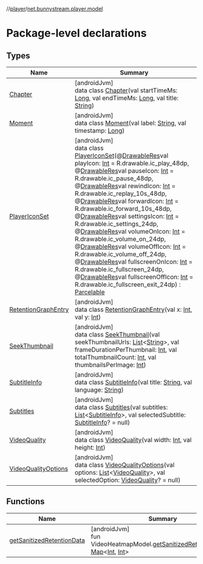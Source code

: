 //[player](../../index.md)/[net.bunnystream.player.model](index.md)

# Package-level declarations

## Types

| Name | Summary |
|---|---|
| [Chapter](-chapter/index.md) | [androidJvm]<br>data class [Chapter](-chapter/index.md)(val startTimeMs: [Long](https://kotlinlang.org/api/latest/jvm/stdlib/kotlin/-long/index.html), val endTimeMs: [Long](https://kotlinlang.org/api/latest/jvm/stdlib/kotlin/-long/index.html), val title: [String](https://kotlinlang.org/api/latest/jvm/stdlib/kotlin/-string/index.html)) |
| [Moment](-moment/index.md) | [androidJvm]<br>data class [Moment](-moment/index.md)(val label: [String](https://kotlinlang.org/api/latest/jvm/stdlib/kotlin/-string/index.html), val timestamp: [Long](https://kotlinlang.org/api/latest/jvm/stdlib/kotlin/-long/index.html)) |
| [PlayerIconSet](-player-icon-set/index.md) | [androidJvm]<br>data class [PlayerIconSet](-player-icon-set/index.md)(@[DrawableRes](https://developer.android.com/reference/kotlin/androidx/annotation/DrawableRes.html)val playIcon: [Int](https://kotlinlang.org/api/latest/jvm/stdlib/kotlin/-int/index.html) = R.drawable.ic_play_48dp, @[DrawableRes](https://developer.android.com/reference/kotlin/androidx/annotation/DrawableRes.html)val pauseIcon: [Int](https://kotlinlang.org/api/latest/jvm/stdlib/kotlin/-int/index.html) = R.drawable.ic_pause_48dp, @[DrawableRes](https://developer.android.com/reference/kotlin/androidx/annotation/DrawableRes.html)val rewindIcon: [Int](https://kotlinlang.org/api/latest/jvm/stdlib/kotlin/-int/index.html) = R.drawable.ic_replay_10s_48dp, @[DrawableRes](https://developer.android.com/reference/kotlin/androidx/annotation/DrawableRes.html)val forwardIcon: [Int](https://kotlinlang.org/api/latest/jvm/stdlib/kotlin/-int/index.html) = R.drawable.ic_forward_10s_48dp, @[DrawableRes](https://developer.android.com/reference/kotlin/androidx/annotation/DrawableRes.html)val settingsIcon: [Int](https://kotlinlang.org/api/latest/jvm/stdlib/kotlin/-int/index.html) = R.drawable.ic_settings_24dp, @[DrawableRes](https://developer.android.com/reference/kotlin/androidx/annotation/DrawableRes.html)val volumeOnIcon: [Int](https://kotlinlang.org/api/latest/jvm/stdlib/kotlin/-int/index.html) = R.drawable.ic_volume_on_24dp, @[DrawableRes](https://developer.android.com/reference/kotlin/androidx/annotation/DrawableRes.html)val volumeOffIcon: [Int](https://kotlinlang.org/api/latest/jvm/stdlib/kotlin/-int/index.html) = R.drawable.ic_volume_off_24dp, @[DrawableRes](https://developer.android.com/reference/kotlin/androidx/annotation/DrawableRes.html)val fullscreenOnIcon: [Int](https://kotlinlang.org/api/latest/jvm/stdlib/kotlin/-int/index.html) = R.drawable.ic_fullscreen_24dp, @[DrawableRes](https://developer.android.com/reference/kotlin/androidx/annotation/DrawableRes.html)val fullscreenOffIcon: [Int](https://kotlinlang.org/api/latest/jvm/stdlib/kotlin/-int/index.html) = R.drawable.ic_fullscreen_exit_24dp) : [Parcelable](https://developer.android.com/reference/kotlin/android/os/Parcelable.html) |
| [RetentionGraphEntry](-retention-graph-entry/index.md) | [androidJvm]<br>data class [RetentionGraphEntry](-retention-graph-entry/index.md)(val x: [Int](https://kotlinlang.org/api/latest/jvm/stdlib/kotlin/-int/index.html), val y: [Int](https://kotlinlang.org/api/latest/jvm/stdlib/kotlin/-int/index.html)) |
| [SeekThumbnail](-seek-thumbnail/index.md) | [androidJvm]<br>data class [SeekThumbnail](-seek-thumbnail/index.md)(val seekThumbnailUrls: [List](https://kotlinlang.org/api/latest/jvm/stdlib/kotlin.collections/-list/index.html)&lt;[String](https://kotlinlang.org/api/latest/jvm/stdlib/kotlin/-string/index.html)&gt;, val frameDurationPerThumbnail: [Int](https://kotlinlang.org/api/latest/jvm/stdlib/kotlin/-int/index.html), val totalThumbnailCount: [Int](https://kotlinlang.org/api/latest/jvm/stdlib/kotlin/-int/index.html), val thumbnailsPerImage: [Int](https://kotlinlang.org/api/latest/jvm/stdlib/kotlin/-int/index.html)) |
| [SubtitleInfo](-subtitle-info/index.md) | [androidJvm]<br>data class [SubtitleInfo](-subtitle-info/index.md)(val title: [String](https://kotlinlang.org/api/latest/jvm/stdlib/kotlin/-string/index.html), val language: [String](https://kotlinlang.org/api/latest/jvm/stdlib/kotlin/-string/index.html)) |
| [Subtitles](-subtitles/index.md) | [androidJvm]<br>data class [Subtitles](-subtitles/index.md)(val subtitles: [List](https://kotlinlang.org/api/latest/jvm/stdlib/kotlin.collections/-list/index.html)&lt;[SubtitleInfo](-subtitle-info/index.md)&gt;, val selectedSubtitle: [SubtitleInfo](-subtitle-info/index.md)? = null) |
| [VideoQuality](-video-quality/index.md) | [androidJvm]<br>data class [VideoQuality](-video-quality/index.md)(val width: [Int](https://kotlinlang.org/api/latest/jvm/stdlib/kotlin/-int/index.html), val height: [Int](https://kotlinlang.org/api/latest/jvm/stdlib/kotlin/-int/index.html)) |
| [VideoQualityOptions](-video-quality-options/index.md) | [androidJvm]<br>data class [VideoQualityOptions](-video-quality-options/index.md)(val options: [List](https://kotlinlang.org/api/latest/jvm/stdlib/kotlin.collections/-list/index.html)&lt;[VideoQuality](-video-quality/index.md)&gt;, val selectedOption: [VideoQuality](-video-quality/index.md)? = null) |

## Functions

| Name | Summary |
|---|---|
| [getSanitizedRetentionData](get-sanitized-retention-data.md) | [androidJvm]<br>fun VideoHeatmapModel.[getSanitizedRetentionData](get-sanitized-retention-data.md)(): [Map](https://kotlinlang.org/api/latest/jvm/stdlib/kotlin.collections/-map/index.html)&lt;[Int](https://kotlinlang.org/api/latest/jvm/stdlib/kotlin/-int/index.html), [Int](https://kotlinlang.org/api/latest/jvm/stdlib/kotlin/-int/index.html)&gt; |
